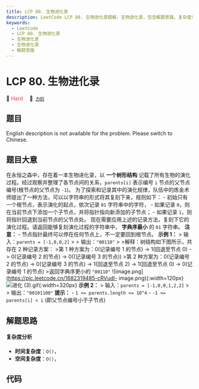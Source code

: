 ```yaml
---
title: LCP 80. 生物进化录
description: LeetCode LCP 80. 生物进化录题解，生物进化录，包含解题思路、复杂度分析以及完整的 JavaScript 代码实现。
keywords:
  - LeetCode
  - LCP 80. 生物进化录
  - 生物进化录
  - 生物进化录
  - 解题思路
---
```


# LCP 80. 生物进化录

🔴 <font color=#ff334b>Hard</font>&emsp; 🔗&ensp;[`力扣`](https://leetcode.cn/problems/qoQAMX)

## 题目

English description is not available for the problem. Please switch to
Chinese.


## 题目大意

在永恒之森中，存在着一本生物进化录，以 **一个树形结构** 记载了所有生物的演化过程。经过观察并整理了各节点间的关系，`parents[i]` 表示编号
`i` 节点的父节点编号(根节点的父节点为 `-1`)。
为了探索和记录其中的演化规律，队伍中的炼金术师提出了一种方法，可以以字符串的形式将其复刻下来，规则如下： \- 初始只有一个根节点，表示演化的起点，依次记录
`01` 字符串中的字符， \- 如果记录 `0`，则在当前节点下添加一个子节点，并将指针指向新添加的子节点； \- 如果记录
`1`，则将指针回退到当前节点的父节点处。 现在需要应用上述的记录方法，复刻下它的演化过程。请返回能够复刻演化过程的字符串中， **字典序最小** 的
`01` 字符串。 **注意：** \- 节点指针最终可以停在任何节点上，不一定要回到根节点。 **示例 1：** > 输入：`parents =
[-1,0,0,2]` > > 输出：`"00110"` > >解释：树结构如下图所示，共存在 2 种记录方案： >第 1 种方案为：0(记录编号 1
的节点) -> 1(回退至节点 0) -> 0(记录编号 2 的节点) -> 0((记录编号 3 的节点)) >第 2 种方案为：0(记录编号 2 的节点)
-> 0(记录编号 3 的节点) -> 1(回退至节点 2) -> 1(回退至节点 0) -> 0(记录编号 1 的节点) >返回字典序更小的
`"00110"` ![image.png](https://pic.leetcode.cn/1682319485-cRVudI-
image.png){:width=120px}![进化
(3).gif](https://pic.leetcode.cn/1682412701-waHdnm-%E8%BF%9B%E5%8C%96%20\\(3\\).gif){:width=320px}
**示例 2：** > 输入：`parents = [-1,0,0,1,2,2]` > > 输出：`"00101100"` **提示：** \- `1 <=
parents.length <= 10^4` \- `-1 <= parents[i] < i` (即父节点编号小于子节点)


## 解题思路

#### 复杂度分析

- **时间复杂度**：`O()`，
- **空间复杂度**：`O()`，

## 代码

```javascript

```
